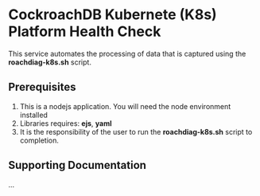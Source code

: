 # CockroachDB Kubernete (K8s) Platform Health Check

This service automates the processing of data that is captured using the **roachdiag-k8s.sh** script.

## Prerequisites

1. This is a nodejs application.  You will need the node environment installed
2. Libraries requires: **ejs**, **yaml**
3. It is the responsibility of the user to run the **roachdiag-k8s.sh** script to completion.

## Supporting Documentation

...
